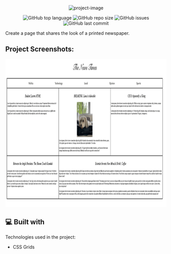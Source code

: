 <p align="center"><img src="https://socialify.git.ci/Spawn9986/Newspaper/image?language=1&amp;name=1&amp;owner=1&amp;theme=Auto" alt="project-image"></p>

<p align="center">
<img alt="GitHub top language" src="https://img.shields.io/github/languages/top/Spawn9986/Newspaper?logo=GitHub&style=flat-square"> <img alt="GitHub repo size" src="https://img.shields.io/github/repo-size/Spawn9986/Newspaper?logo=Github&style=flat-square"> <img alt="GitHub issues" src="https://img.shields.io/github/issues/Spawn9986/Newspaper?logo=GitHub&style=flat-square"> <img alt="GitHub last commit" src="https://img.shields.io/github/last-commit/Spawn9986/Newspaper?logo=GitHub&style=flat-square">
</p>

<p id="description">Create a page that shares the look of a printed newspaper.</p>

<h2>Project Screenshots:</h2>

<img src="https://github.com/Spawn9986/Newspaper/blob/main/Project%20Screenshots/CSS%20Flexbox%20Scrrenshot.png" alt="Project Screenshot" width="973" height="463/">

<h2>💻 Built with</h2>

Technologies used in the project:

- CSS Grids
